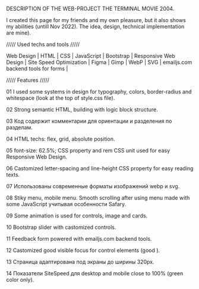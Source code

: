 DESCRIPTION OF THE WEB-PROJECT THE TERMINAL MOVIE 2004.

I created this page for my friends and my own pleasure, but it also shows my abilities (untill Nov 2022). The idea, design, technical implementation are mine).

///// Used techs and tools /////

Web Design | HTML | CSS | JavaScript | Bootstrap | Responsive Web Design | Site Speed Optimization | Figma | Gimp | WebP | SVG | emailjs.com backend tools for forms |

///// Features /////

01 I used some systems in design for typography, colors, border-radius and whitespace (look at the top of style.css file).

02 Strong semantic HTML, building with logic block structure.

03 Код содержит комментарии для ориентации и разделения по разделам.

04 HTML techs: flex, grid, absolute position.

05 font-size: 62.5%; CSS property and rem CSS unit used for easy Responsive Web Design.

06 Castomized letter-spacing and line-height CSS property for easy reading texts.

07 Использованы современные форматы изображений webp и svg.

08 Stiky menu, mobile menu. Smooth scrolling after using menu made with some JavaScript учитывая особенности Safary.

09 Some animation is used for controls, image and cards.

10 Bootstrap slider with castomized controls.

11 Feedback form powered with emailjs.com backend tools.

12 Castomized good visible focus for control elements (good ).

13 Страница адаптирована под экраны до ширины 320px.

14 Показатели SiteSpeed для desktop and mobile close to 100% (green color only).

